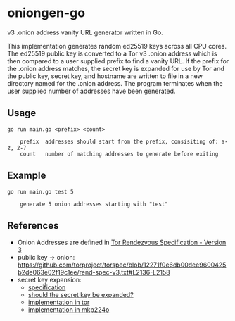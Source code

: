 # oniongen-go

v3 .onion address vanity URL generator written in Go.

This implementation generates random ed25519 keys across all CPU cores.
The ed25519 public key is converted to a Tor v3 .onion address which is then compared to a user supplied prefix to find a vanity URL.
If the prefix for the .onion address matches, the secret key is expanded for use by Tor and the public key, secret key, and hostname are written to file in a new directory named for the .onion address.
The program terminates when the user supplied number of addresses have been generated.

## Usage

```
go run main.go <prefix> <count>

    prefix  addresses should start from the prefix, consisiting of: a-z, 2-7
    count   number of matching addresses to generate before exiting
```

## Example

```
go run main.go test 5

    generate 5 onion addresses starting with "test"
```

## References
- Onion Addresses are defined in [Tor Rendezvous Specification - Version 3](https://github.com/torproject/torspec/blob/main/rend-spec-v3.txt)
- public key -> onion: https://github.com/torproject/torspec/blob/12271f0e6db00dee9600425b2de063e02f19c1ee/rend-spec-v3.txt#L2136-L2158
- secret key expansion:
  - [specification](https://github.com/torproject/torspec/blob/12271f0e6db00dee9600425b2de063e02f19c1ee/rend-spec-v3.txt#L2268-L2327)
  - [should the secret key be expanded?](https://tor.stackexchange.com/questions/23849/tor-onion-domain-should-the-secret-key-be-expanded)
  - [implementation in tor](https://gitlab.torproject.org/tpo/core/tor/-/blob/main/src/ext/ed25519/donna/ed25519_tor.c#L65)
  - [implementation in mkp224o](https://github.com/cathugger/mkp224o/blob/af5a7cfe122ba62e819b92c8b5a662151a284c69/ed25519/ed25519.h#L153-L161)
